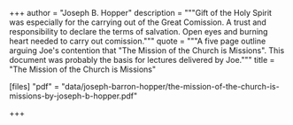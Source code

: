 +++
author = "Joseph B. Hopper"
description = """Gift of the Holy Spirit was especially for the carrying out of the Great Comission. A trust and responsibility to declare the terms of salvation. Open eyes and burning heart needed to carry out comission."""
quote = """A five page outline arguing Joe's contention that "The Mission of the Church is Missions". This document was probably the basis for lectures delivered by Joe."""
title = "The Mission of the Church is Missions"

[files]
"pdf" = "data/joseph-barron-hopper/the-mission-of-the-church-is-missions-by-joseph-b-hopper.pdf"

+++